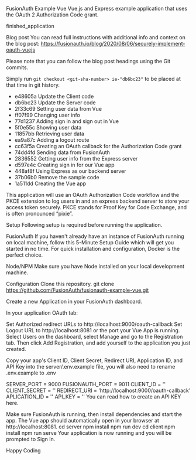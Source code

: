 FusionAuth Example Vue
Vue.js and Express example application that uses the OAuth 2 Authorization Code grant.

finished_application

Blog post
You can read full instructions with additional info and context on the blog post: https://fusionauth.io/blog/2020/08/06/securely-implement-oauth-vuejs

Please note that you can follow the blog post headings using the Git commits.

Simply run `git checkout <git-sha-number> ie-"db6bc23"` to be placed at that time in git history.
- e48605a Update the Client code
- db6bc23 Update the Server code
- 2f33c69 Setting user data from Vue
- ff07f99 Changing user info
- 77d1237 Adding sign in and sign out in Vue
- 5f0e55c Showing user data
- 11857bb Retrieving user data
- ea9a87c Adding a logout route
- cc63f5a Creating an OAuth callback for the Authorization Code grant
- 74dd4fd Sending data from FusionAuth
- 2836552 Getting user info from the Express server
- d597e4c Creating sign in for our Vue app
- 448af8f Using Express as our backend server
- 37b06b0 Remove the sample code
- 1a511dd Creating the Vue app


This application will use an OAuth Authorization Code workflow and the PKCE extension to log users in and an express backend server to store your access token securely. PKCE stands for Proof Key for Code Exchange, and is often pronounced “pixie”.

Setup
Following setup is required before running the application.

FusionAuth
If you haven't already have an instance of FusionAuth running on local machine, follow this 5-Minute Setup Guide which will get you started in no time. For quick installation and configuration, Docker is the perfect choice.

Node/NPM
Make sure you have Node installed on your local development machine.

Configuration
Clone this repository.
git clone https://github.com/FusionAuth/fusionauth-example-vue.git

Create a new Application in your FusionAuth dashboard.

In your application OAuth tab:

Set Authorized redirect URLs to http://localhost:9000/oauth-callback
Set Logout URL to http://localhost:8081 or the port your Vue App is running.
Select Users on the dashboard, select Manage and go to the Registration tab. Then click Add Registration, and add yourself to the application you just created.

Copy your app's Client ID, Client Secret, Redirect URI, Application ID, and API Key into the server/.env.example file, you will also need to rename .env.example to .env

SERVER_PORT = 9000
FUSIONAUTH_PORT = 9011
CLIENT_ID = ''
CLIENT_SECRET = ''
REDIRECT_URI = 'http://localhost:9000/oauth-callback'
APLICATION_ID =  ''
API_KEY = ''
You can read how to create an API KEY here.

Make sure FusionAuth is running, then install dependencies and start the app. The Vue app should automatically open in your browser at http://localhost:8081.
cd server
npm install
npm run dev
cd client
npm install
npm run serve
Your application is now running and you will be prompted to Sign In.

Happy Coding